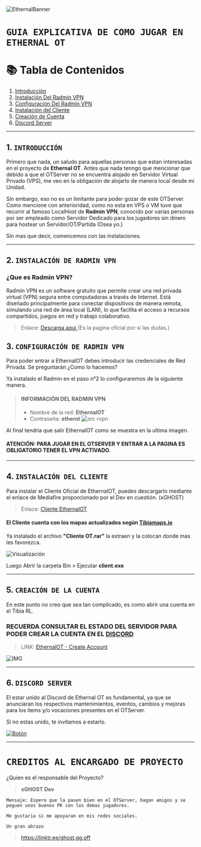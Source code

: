 ![EthernalBanner](https://media.discordapp.net/attachments/1320624550534185016/1323761467778007133/Picsart_24-12-31_16-14-28-837.jpg?ex=6775b070&is=67745ef0&hm=2fed8525fd9da879494d7bc0efe3cd960249df76ce446bc2330922f9ecd16919&=&format=webp&width=1177&height=662)

# `GUIA EXPLICATIVA DE COMO JUGAR EN ETHERNAL OT`
# 📚 Tabla de Contenidos

1. [Introducción](#introduccion)  
2. [Instalación Del Radmin VPN](#instalacion)  
3. [Configuración Del Radmin VPN](#configuracion)  
4. [Instalación del Cliente](#cliente)  
5. [Creación de Cuenta](#cuenta)  
6. [Discord Server](#discord)  

---

## 1. `INTRODUCCIÓN` <a name="introduccion"></a>  
Primero que nada, un saludo para aquellas personas que estan interesadas en el proyecto de **Ethernal OT**. Antes que nada tenngo que mencionar que debido a que el OTServer no se encuentra alojado en Servidor Virtual Privado (VPS), me veo en la obligación de alojarlo de manera local desde mi Unidad.

Sin embargo, eso no es un limitante para poder gozar de este OTServer. Como mencione con anterioridad, como no esta en VPS o VM tuve que recurrir al famoso LocalHost de **Radmin VPN**, conocido por varias personas por ser empleado como Servidor Dedicado para los jugadores sin dinero para hostear un Servidor/OT/Partida (Osea yo.)

Sin mas que decir, comencemos con las instalaciones.

----

## 2. `INSTALACIÓN DE RADMIN VPN` <a name="instalacion"></a>  
### ¿Que es Radmin VPN?
Radmin VPN es un software gratuito que permite crear una red privada virtual (VPN) segura entre computadoras a través de Internet. Está diseñado principalmente para conectar dispositivos de manera remota, simulando una red de área local (LAN), lo que facilita el acceso a recursos compartidos, juegos en red y trabajo colaborativo.

> Enlace: [Descarga aqui ](https://download.radmin-vpn.com/download/files/Radmin_VPN_1.4.4642.1.exe) (Es la pagina oficial por si las dudas.)


## 3. `CONFIGURACIÓN DE RADMIN VPN` <a name="configuracion"></a>  

Para poder entrar a EthernalOT debes introducir las credenciales de Red Privada. Se preguntarán ¿Como lo hacemos?

Ya instalado el Radmin en el paso n°2 lo configuraremos de la siguiente manera.

> #### INFORMACIÓN DEL RADMIN VPN 
> - Nombre de la red: **EthernalOT**
> - Contraseña: **etherot**
![src rvpn](https://media.discordapp.net/attachments/1320624550534185016/1323756358075416678/image.png?ex=6775abad&is=67745a2d&hm=7a0029ffc81f4301407e3b6abff203a9e011673bff4997ed013abe92033b2008&=&format=webp&quality=lossless&width=1440&height=361)

Al final tendria que salir EthernalOT como se muestra en la ultima imagén.
#### ATENCIÓN: PARA JUGAR EN EL OTSERVER Y ENTRAR A LA PAGINA ES OBLIGATORIO TENER EL VPN ACTIVADO.

---

## 4. `INSTALACIÓN DEL CLIENTE` <a name="cliente"></a>  

Para instalar el Cliente Oficial de EthernalOT, puedes descargarlo mediante el enlace de Mediafire proporcionado por el Dev en cuestión. (xGHOST)

> Enlace: [Cliente EthernalOT](https://www.mediafire.com/file/e0n5radysu8tqk1/OT_Cliente.rar/file)

#### El Cliente cuenta con los mapas actualizados según [Tibiamaps.io](https://tibiamaps.io/downloads)

Ya instalado el archivo **"Cliente OT.rar"** la extraen y la colocan donde mas les favorezca.

![Visualización](https://cdn.discordapp.com/attachments/1320624550534185016/1323770370221801553/image.png?ex=6775b8ba&is=6774673a&hm=d82ededf0dd159ea95fcf476669ecdf3f14ca1fa8242a17f61751f189fdff313&)

Luego Abrir la carpeta Bin > Ejecutar **client.exe**

---

## 5. `CREACIÓN DE LA CUENTA` <a name="cuenta"></a>  

En este punto no creo que sea tan complicado, es como abrir una cuenta en el Tibia RL.
### RECUERDA CONSULTAR EL ESTADO DEL SERVIDOR PARA PODER CREAR LA CUENTA EN EL [DISCORD](https://discord.com/channels/1320546933714190387/1323917985743638538)
> LINK: [EthernalOT - Create Account](http://26.68.219.161/?account/create)

![IMG](https://media.discordapp.net/attachments/1320624550534185016/1323771217471082567/image.png?ex=6775b984&is=67746804&hm=1b1e66fa875878640c6fa1c56817dfb33c22bd7b21fde751041549c2b3a382c8&=&format=webp&quality=lossless&width=608&height=437)

---

## 6. `DISCORD SERVER`  <a name="discord"></a>  

El estar unido al Discord de Ethernal OT es fundamental, ya que se anunciaran los respectivos mantenimientos, eventos, cambios y mejoras para los items y/o vocaciones presentes en el OTServer.

Si no estas unido, te invitamos a estarlo.

[![Botón](https://www.xportsxperts.com/wp-content/uploads/2021/06/unete.png)](https://discord.gg/PM8vk9BCk7)



---
# `CREDITOS AL ENCARGADO DE PROYECTO`

¿Quien es el responsable del Proyecto?
> **xGHOST Dev**
```
Mensaje: Espero que la pasen bien en el OTServer, hagan amigos y se peguen unos buenos PK con los demas jugadores.

Me gustaria si me apoyaran en mis redes sociales.

Un gran abrazo 
```
> https://linktr.ee/ghost.gg.off
